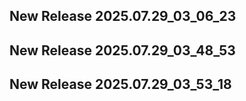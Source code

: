 ## New Release 2025.07.29_03_06_23
## New Release 2025.07.29_03_48_53
## New Release 2025.07.29_03_53_18
